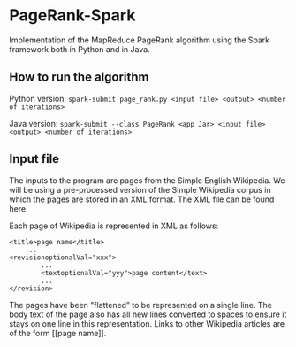 # PageRank-Spark
Implementation of the MapReduce PageRank algorithm using the Spark framework both in Python and in Java.
 
## How to run the algorithm
Python version: `spark-submit page_rank.py <input file> <output> <number of iterations>`

Java version: `spark-submit --class PageRank <app Jar> <input file> <output> <number of iterations>`

## Input file
The inputs to the program are pages from the Simple English Wikipedia. We will be using a pre-processed version of the Simple Wikipedia corpus in which the pages are stored in an XML format.
The XML file can be found here.

Each page of Wikipedia is represented in XML as follows:

    <title>page name</title>
        ...
    <revisionoptionalVal="xxx">
            ...
            <textoptionalVal="yyy">page content</text>
            ...
    </revision>

The pages have been "flattened” to be represented on a single line. The body text of the page also has all new lines converted to spaces to ensure it stays on one line in this representation.
 Links to other Wikipedia articles are of the form [[page name]].